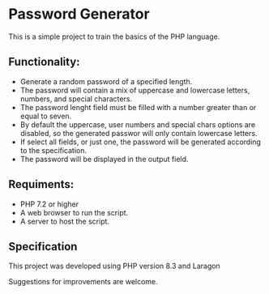# Password Generator

This is a simple project to train the basics of the PHP language.

## Functionality:
- Generate a random password of a specified length.
- The password will contain a mix of uppercase and lowercase letters, numbers, and special characters.
- The password lenght field must be filled with a number greater than or equal to seven.
- By default the uppercase, user numbers and special chars options are disabled, so the generated passwor will only contain lowercase letters.
- If select all fields, or just one, the password will be generated according to the specification.
- The password will be displayed in the output field.

## Requiments:
- PHP 7.2 or higher
- A web browser to run the script.
- A server to host the script.

## Specification
This project was developed using PHP version 8.3 and Laragon

Suggestions for improvements are welcome.
